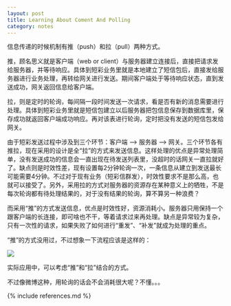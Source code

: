 ```yaml
---
layout: post
title: Learning About Coment And Polling
category: notes
---
```


信息传递的时候机制有推（push）和拉（pull）两种方式。

推，顾名思义就是客户端（web or client）与服务器建立连接后，直接把请求发给服务器，并等待响应。具体到短彩业务里就是本地建立了短信包后，直接发给服务器进行业务处理，再转给网关进行发送。期间客户端处于等待响应状态，直到发送成功，网关返回信息给客户端。

拉，则是定时的轮询，每间隔一段时间发送一次请求，看是否有新的消息需要进行处理。具体到短彩业务里就是短信包建立以后服务器把包信息保存到数据库里，保存成功就返回客户端成功响应。再对该表进行轮询，定时把没有发送的短信包发给网关。

由于短彩发送过程中涉及到三个环节：客户端 --> 服务器 --> 网关。三个环节各有推拉，现在采用的设计是全“拉”的方式来发送信息。这样处理的优点是异常处理简单，没有发送成功的信息会一直出现在待发送列表里，没超时的话网关一直拉就好了。缺点则是时效性差，现有设置每2分钟轮询一次，一条信息从建立到发送最长可能需要4分钟。不过对于现有业务（短彩信群发），时效性要求不是那么高，也就可以接受了。另外，采用拉的方式对服务器的资源存在某种意义上的牺牲，不是每次轮询都有待处理结果的，对于没有结果的轮询，算不算另一种浪费？

而采用“推”的方式发送信息，优点是时效性好，资源消耗小。服务器只用保持一个跟客户端的长连接，即可啥也不干，等着请求过来再处理。缺点是异常较为复杂，只有一次性的请求，如果失败了如何进行“重发”、“补发”就成为处理的重点。

“推”的方式没用过，不过想象一下流程应该是这样的：

<img src="https://lh5.googleusercontent.com/-pdsHTuSgLPI/UVFaBOvFXhI/AAAAAAAABCo/MfRvS1EriNc/s803/%E6%B5%81%E7%A8%8B%E5%9B%BE.png"/>

实际应用中，可以考虑“推”和“拉”结合的方式。

不过像微博这种，用轮询的话会不会消耗很大呢？不懂。。。

{% include references.md %}
